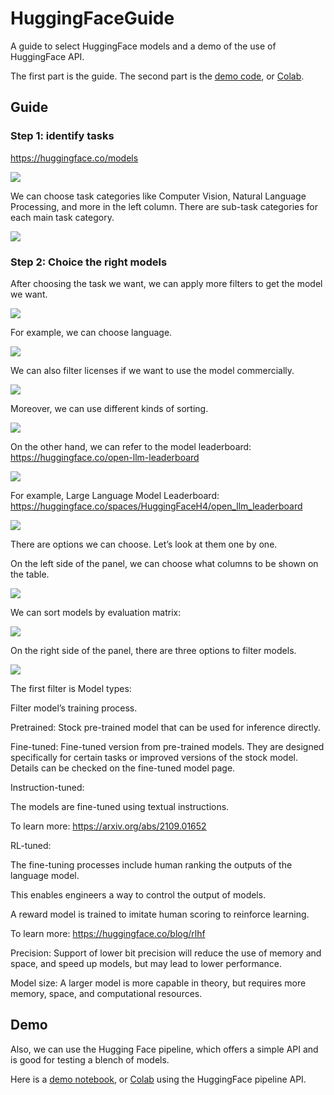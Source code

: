 # HuggingFaceGuide

A guide to select HuggingFace models and a demo of the use of HuggingFace API. 

The first part is the guide. The second part is the [demo code](./HuggingFace_Pipeline_demo.ipynb), or [Colab](https://colab.research.google.com/gist/chinhang0104/e3ac7735c10a4fccd40d23c1daaa792e/huggingface-pipeline-demo.ipynb). 

## Guide

### Step 1: identify tasks

https://huggingface.co/models

![](./images/image7.png)

We can choose task categories like Computer Vision, Natural Language Processing, and more in the left column. There are sub-task categories for each main task category. 

![](./images/image9.png)

### Step 2: Choice the right models

After choosing the task we want, we can apply more filters to get the model we want. 

![](./images/image2.png)

For example, we can choose language.

![](./images/image8.png)

We can also filter licenses if we want to use the model commercially.

![](./images/image7.png)

Moreover, we can use different kinds of sorting.

![](./images/image6.png)

On the other hand, we can refer to the model leaderboard:
https://huggingface.co/open-llm-leaderboard

![](./images/image4.png)

For example, Large Language Model Leaderboard:
https://huggingface.co/spaces/HuggingFaceH4/open_llm_leaderboard

![](./images/image11.png)

There are options we can choose. Let’s look at them one by one.  

On the left side of the panel, we can choose what columns to be shown on the table. 

![](./images/image3.png)

We can sort models by evaluation matrix:

![](./images/image10.png)

On the right side of the panel, there are three options to filter models. 

![](./images/image1.png)

The first filter is Model types: 

Filter model’s training process. 

Pretrained: Stock pre-trained model that can be used for inference directly.

Fine-tuned: Fine-tuned version from pre-trained models. They are designed specifically for certain tasks or improved versions of the stock model. Details can be checked on the fine-tuned model page.

Instruction-tuned: 

The models are fine-tuned using textual instructions.

To learn more: https://arxiv.org/abs/2109.01652

RL-tuned: 

The fine-tuning processes include human ranking the outputs of the language model.  

This enables engineers a way to control the output of models. 

A reward model is trained to imitate human scoring to reinforce learning. 

To learn more: https://huggingface.co/blog/rlhf

Precision: Support of lower bit precision will reduce the use of memory and space, and speed up models, but may lead to lower performance.  

Model size: A larger model is more capable in theory, but requires more memory, space, and computational resources.  

## Demo
Also, we can use the Hugging Face pipeline, which offers a simple API and is good for testing a blench of models. 

Here is a [demo notebook](./HuggingFace_Pipeline_demo.ipynb), or [Colab](https://colab.research.google.com/gist/chinhang0104/e3ac7735c10a4fccd40d23c1daaa792e/huggingface-pipeline-demo.ipynb) using the HuggingFace pipeline API.
 
